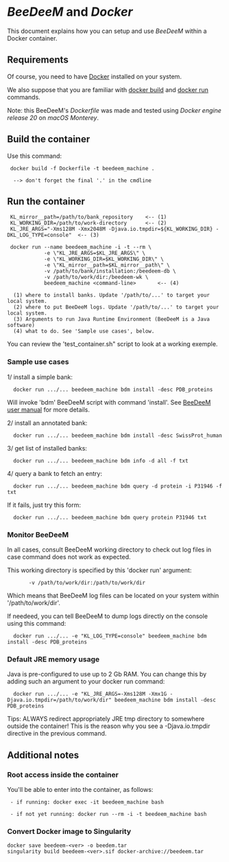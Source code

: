 # *BeeDeeM* and *Docker*

This document explains how you can setup and use *BeeDeeM* within a Docker container.

## Requirements

Of course, you need to have [Docker](https://docs.docker.com/engine/installation/) installed on your system. 

We also suppose that you are familiar with [docker build](https://docs.docker.com/engine/reference/commandline/build/) and [docker run](https://docs.docker.com/engine/reference/commandline/run/) commands.

Note: this BeeDeeM's *Dockerfile* was made and tested using *Docker engine release 20* on *macOS Monterey*. 

## Build the container

Use this command: 
  
     docker build -f Dockerfile -t beedeem_machine .

      --> don't forget the final '.' in the cmdline

## Run the container

     KL_mirror__path=/path/to/bank_repository    <-- (1)
     KL_WORKING_DIR=/path/to/work-directory      <-- (2)
     KL_JRE_ARGS="-Xms128M -Xmx2048M -Djava.io.tmpdir=${KL_WORKING_DIR} -DKL_LOG_TYPE=console"  <-- (3)

     docker run --name beedeem_machine -i -t --rm \
                -e \"KL_JRE_ARGS=$KL_JRE_ARGS\" \
                -e \"KL_WORKING_DIR=$KL_WORKING_DIR\" \
                -e \"KL_mirror__path=$KL_mirror__path\" \ 
                -v /path/to/bank/installation:/beedeem-db \ 
                -v /path/to/work/dir:/beedeem-wk \ 
                beedeem_machine <command-line>       <-- (4) 
      
      (1) where to install banks. Update '/path/to/...' to target your local system. 
      (2) where to put BeeDeeM logs. Update '/path/to/...' to target your local system. 
      (3) Arguments to run Java Runtime Environment (BeeDeeM is a Java software)
      (4) what to do. See 'Sample use cases', below.

You can review the 'test_container.sh" script to look at a working exemple.

### Sample use cases
 
1/ install a simple bank:
 
      docker run .../... beedeem_machine bdm install -desc PDB_proteins
 
Will invoke 'bdm' BeeDeeM script with command 'install'. See [BeeDeeM user manual](https://pgdurand.gitbooks.io/beedeem/test_install.html\#install-a-bank) for more details. 

2/ install an annotated bank:
 
      docker run .../... beedeem_machine bdm install -desc SwissProt_human

3/ get list of installed banks:
 
      docker run .../... beedeem_machine bdm info -d all -f txt

4/ query a bank to fetch an entry:
 
      docker run .../... beedeem_machine bdm query -d protein -i P31946 -f txt

If it fails, just try this form:

      docker run .../... beedeem_machine bdm query protein P31946 txt
      

### Monitor BeeDeeM
   
In all cases, consult BeeDeeM working directory to check out log files in case command does not work as expected.
 
This working directory is specified by this 'docker run' argument:

           -v /path/to/work/dir:/path/to/work/dir

Which means that BeeDeeM log files can be located on your system within '/path/to/work/dir'. 

If needeed, you can tell BeeDeeM to dump logs directly on the console using this command:

      docker run .../... -e "KL_LOG_TYPE=console" beedeem_machine bdm install -desc PDB_proteins

### Default JRE memory usage

Java is pre-configured to use up to 2 Gb RAM. You can change this by adding such an argument to your docker run command:

      docker run .../... -e "KL_JRE_ARGS=-Xms128M -Xmx1G -Djava.io.tmpdir=/path/to/work/dir" beedeem_machine bdm install -desc PDB_proteins

Tips: ALWAYS redirect appropriately JRE tmp directory to somewhere outside the container! This is the reason why you see a -Djava.io.tmpdir directive in the previous command.

## Additional notes
 
### Root access inside the container

You'll be able to enter into the container, as follows:

     - if running: docker exec -it beedeem_machine bash

     - if not yet running: docker run --rm -i -t beedeem_machine bash

### Convert Docker image to Singularity

```
docker save beedeem-<ver> -o beedem.tar
singularity build beedeem-<ver>.sif docker-archive://beedeem.tar
```

